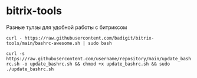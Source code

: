 # bitrix-tools
Разные тулзы для удобной работы с битриксом

`curl - https://raw.githubusercontent.com/badigit/bitrix-tools/main/bashrc-awesome.sh | sudo bash`

`curl -s https://raw.githubusercontent.com/username/repository/main/update_bashrc.sh -o update_bashrc.sh && chmod +x update_bashrc.sh && sudo ./update_bashrc.sh`

